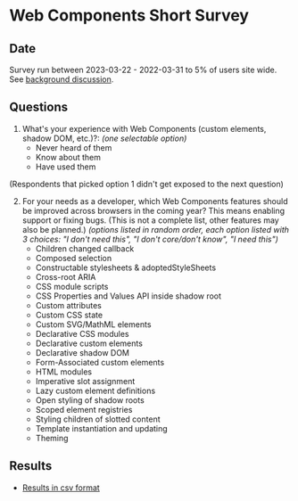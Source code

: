 # Web Components Short Survey

## Date

Survey run between 2023-03-22 - 2022-03-31 to 5% of users site wide. See [background discussion](https://github.com/web-platform-dx/developer-research/issues/13).

## Questions

1. What's your experience with Web Components (custom elements, shadow DOM, etc.)?: _(one selectable option)_
   * Never heard of them
   * Know about them
   * Have used them

(Respondents that picked option 1 didn't get exposed to the next question)

2. For your needs as a developer, which Web Components features should be improved across browsers in the coming year? This means enabling support or fixing bugs. (This is not a complete list, other features may also be planned.) _(options listed in random order, each option listed with 3 choices: "I don't need this", "I don't core/don't know", "I need this")_
   * Children changed callback
   * Composed selection
   * Constructable stylesheets & adoptedStyleSheets
   * Cross-root ARIA
   * CSS module scripts
   * CSS Properties and Values API inside shadow root
   * Custom attributes
   * Custom CSS state
   * Custom SVG/MathML elements
   * Declarative CSS modules
   * Declarative custom elements
   * Declarative shadow DOM
   * Form-Associated custom elements
   * HTML modules
   * Imperative slot assignment
   * Lazy custom element definitions
   * Open styling of shadow roots
   * Scoped element registries
   * Styling children of slotted content
   * Template instantiation and updating
   * Theming


## Results

- [Results in csv format](results.csv)


